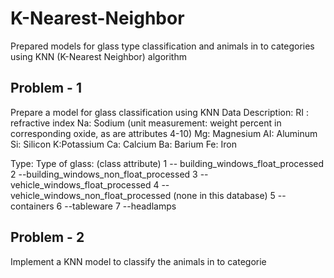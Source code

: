 # K-Nearest-Neighbor
Prepared models for glass type classification and  animals in to categories using KNN (K-Nearest Neighbor) algorithm

## Problem - 1

Prepare a model for glass classification using KNN
Data Description:
RI : refractive index
Na: Sodium (unit measurement: weight percent in corresponding oxide, as are attributes 4-10)
Mg: Magnesium
AI: Aluminum
Si: Silicon
K:Potassium
Ca: Calcium
Ba: Barium
Fe: Iron

Type: Type of glass: (class attribute)
1 -- building_windows_float_processed
 2 --building_windows_non_float_processed
 3 --vehicle_windows_float_processed
 4 --vehicle_windows_non_float_processed (none in this database)
 5 --containers
 6 --tableware
 7 --headlamps


## Problem - 2

Implement a KNN model to classify the animals in to categorie




